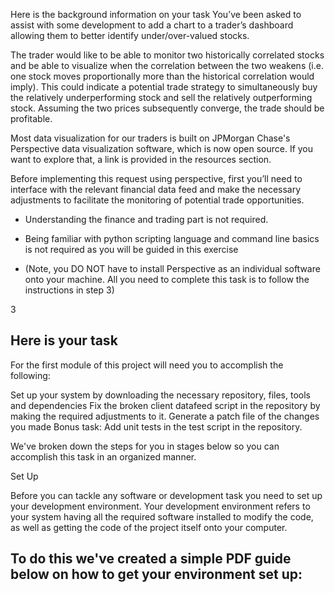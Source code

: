 Here is the background information on your task
You’ve been asked to assist with some development to add a chart to a trader’s dashboard allowing them to better identify under/over-valued stocks.

The trader would like to be able to monitor two historically correlated stocks and be able to visualize when the correlation between the two weakens (i.e. one stock moves proportionally more than the historical correlation would imply). This could indicate a potential trade strategy to simultaneously buy the relatively underperforming stock and sell the relatively outperforming stock. Assuming the two prices subsequently converge, the trade should be profitable.

Most data visualization for our traders is built on JPMorgan Chase's Perspective data visualization software, which is now open source. If you want to explore that, a link is provided in the resources section. 

Before implementing this request using perspective, first you’ll need to interface with the relevant financial data feed and make the necessary adjustments to facilitate the monitoring of potential trade opportunities.

* Understanding the finance and trading part is not required.

* Being familiar with python scripting language and command line basics is not required as you will be guided in this exercise

* (Note, you DO NOT have to install Perspective as an individual software onto your machine. All you need to complete this task is to follow the instructions in step 3)


3
## Here is your task
For the first module of this project will need you to accomplish the following:

Set up your system by downloading the necessary repository, files, tools and dependencies
Fix the broken client datafeed script in the repository by making the required adjustments to it.
Generate a patch file of the changes you made
Bonus task: Add unit tests in the test script in the repository.

We've broken down the steps for you in stages below so you can accomplish this task in an organized manner.

Set Up

Before you can tackle any software or development task you need to set up your development environment. Your development environment refers to your system having all the required software installed to modify the code, as well as getting the code of the project itself onto your computer.

## To do this we've created a simple PDF guide below on how to get your environment set up:

